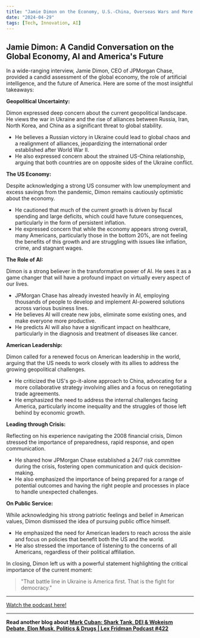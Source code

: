 ```yaml
---
title: "Jamie Dimon on the Economy, U.S.-China, Overseas Wars and More: Full Interview | WSJ"
date: "2024-04-29"
tags: [Tech, Innovation, AI]
---
```


## Jamie Dimon: A Candid Conversation on the Global Economy, AI and America's Future

In a wide-ranging interview, Jamie Dimon, CEO of JPMorgan Chase, provided a candid assessment of the global economy, the role of artificial intelligence, and the future of America. Here are some of the most insightful takeaways:

**Geopolitical Uncertainty:**

Dimon expressed deep concern about the current geopolitical landscape. He views the war in Ukraine and the rise of alliances between Russia, Iran, North Korea, and China as a significant threat to global stability.

- He believes a Russian victory in Ukraine could lead to global chaos and a realignment of alliances, jeopardizing the international order established after World War II.
- He also expressed concern about the strained US-China relationship, arguing that both countries are on opposite sides of the Ukraine conflict.

**The US Economy:**

Despite acknowledging a strong US consumer with low unemployment and excess savings from the pandemic, Dimon remains cautiously optimistic about the economy.

- He cautioned that much of the current growth is driven by fiscal spending and large deficits, which could have future consequences, particularly in the form of persistent inflation.
- He expressed concern that while the economy appears strong overall, many Americans, particularly those in the bottom 20%, are not feeling the benefits of this growth and are struggling with issues like inflation, crime, and stagnant wages.

**The Role of AI:**

Dimon is a strong believer in the transformative power of AI. He sees it as a game changer that will have a profound impact on virtually every aspect of our lives.

- JPMorgan Chase has already invested heavily in AI, employing thousands of people to develop and implement AI-powered solutions across various business lines.
- He believes AI will create new jobs, eliminate some existing ones, and make everyone more productive.
- He predicts AI will also have a significant impact on healthcare, particularly in the diagnosis and treatment of diseases like cancer.

**American Leadership:**

Dimon called for a renewed focus on American leadership in the world, arguing that the US needs to work closely with its allies to address the growing geopolitical challenges.

- He criticized the US's go-it-alone approach to China, advocating for a more collaborative strategy involving allies and a focus on renegotiating trade agreements.
- He emphasized the need to address the internal challenges facing America, particularly income inequality and the struggles of those left behind by economic growth.

**Leading through Crisis:**

Reflecting on his experience navigating the 2008 financial crisis, Dimon stressed the importance of preparedness, rapid response, and open communication.

- He shared how JPMorgan Chase established a 24/7 risk committee during the crisis, fostering open communication and quick decision-making.
- He also emphasized the importance of being prepared for a range of potential outcomes and having the right people and processes in place to handle unexpected challenges.

**On Public Service:**

While acknowledging his strong patriotic feelings and belief in American values, Dimon dismissed the idea of pursuing public office himself.

- He emphasized the need for American leaders to reach across the aisle and focus on policies that benefit both the US and the world.
- He also stressed the importance of listening to the concerns of all Americans, regardless of their political affiliation.

In closing, Dimon left us with a powerful statement highlighting the critical importance of the current moment:

> "That battle line in Ukraine is America first. That is the fight for democracy."

---

<a href="https://youtube.com/watch?v=yKtw4of-j0E" target="_blank">Watch the podcast here!</a>

---

**Read another blog about [Mark Cuban: Shark Tank, DEI & Wokeism Debate, Elon Musk, Politics & Drugs | Lex Fridman Podcast #422](./20240329-markcuban-lexfridman)**
